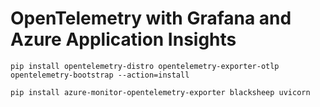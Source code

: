 # OpenTelemetry with Grafana and Azure Application Insights

```
pip install opentelemetry-distro opentelemetry-exporter-otlp
opentelemetry-bootstrap --action=install

pip install azure-monitor-opentelemetry-exporter blacksheep uvicorn
```
